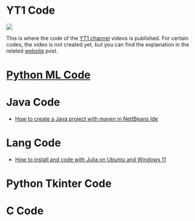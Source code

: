 # YT1 Code

![](images/tyt1-ca.png?raw=true)

This is where the code of the [YT1 channel](https://www.youtube.com/channel/UCyouN2On4khB5is1RcrR8Hw ) videos is published. For certain codes, the video is not created yet, but you can find the explanation in the related [website](https://www.aimosta.com) post.

# [Python ML Code](PYML.md)
# Java Code
- [How to create a Java project with maven in NettBeans Ide](https://youtu.be/01RlETg4ST8) 
# Lang Code
- [How to install and code with Julia on Ubuntu and Windows 11](https://youtu.be/2XtzjlLwGuU)
# Python Tkinter Code
# C Code

